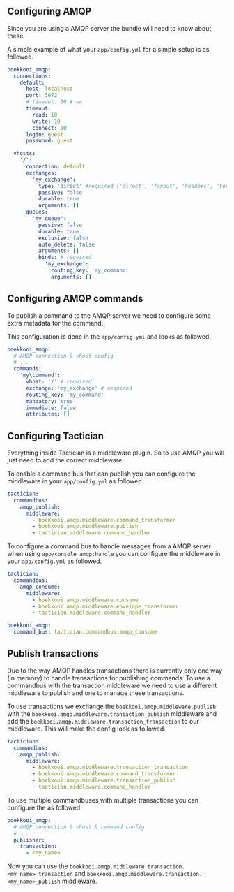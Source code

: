 ## Configuring AMQP

Since you are using a AMQP server the bundle will need to know about these.

A simple example of what your `app/config.yml` for a simple setup is as followed.

```YAML
boekkooi_amqp:
  connections:
    default:
      host: localhost
      port: 5672
      # timeout: 10 # or
      timeout:
        read: 10
        write: 10
        connect: 10
      login: guest
      password: guest

  vhosts:
    '/':
      connection: default
      exchanges:
        'my_exchange':
          type: 'direct' #required ('direct', 'fanout', 'headers', 'topic')
          passive: false
          durable: true
          arguments: []
      queues:
        'my_queue':
          passive: false
          durable: true
          exclusive: false
          auto_delete: false
          arguments: []
          binds: # required
            'my_exchange':
              routing_key: 'my_command'
              arguments: []
```

## Configuring AMQP commands

To publish a command to the AMQP server we need to configure some extra metadata for the command.

This configuration is done in the `app/config.yml` and looks as followed.

```YAML
boekkooi_amqp:
  # AMQP connection & vhost config
  # ...
  commands:
    'my\command':
      vhost: '/' # required
      exchange: 'my_exchange' # required
      routing_key: 'my_command'
      mandatory: true
      immediate: false
      attributes: []
```

## Configuring Tactician

Everything inside Tactician is a middleware plugin. So to use AMQP you will just need to add the correct middleware.

To enable a command bus that can publish you can configure the middleware in your `app/config.yml` as followed.

```YAML
tactician:
  commandbus:
    amqp_publish:
      middleware:
        - boekkooi.amqp.middleware.command_transformer
        - boekkooi.amqp.middleware.publish
        - tactician.middleware.command_handler
```

To configure a command bus to handle messages from a AMQP server when using `app/console amqp:handle` you can configure the middleware in your `app/config.yml` as followed.

```YAML
tactician:
  commandbus:
    amqp_consume:
      middleware:
        - boekkooi.amqp.middleware.consume
        - boekkooi.amqp.middleware.envelope_transformer
        - tactician.middleware.command_handler

boekkooi_amqp:
  command_bus: tactician.commandbus.amqp_consume
```

## Publish transactions

Due to the way AMQP handles transactions there is currently only one way (in memory) to handle transactions for publishing commands.
To use a commandbus with the transaction middleware we need to use a different middleware to publish and one to manage these transactions.

To use transactions we exchange the `boekkooi.amqp.middleware.publish` with the `boekkooi.amqp.middleware.transaction_publish` middleware and add the `boekkooi.amqp.middleware.transaction_transaction` to our middleware.
This will make the config look as followed.

```YAML
tactician:
  commandbus:
    amqp_publish:
      middleware:
        - boekkooi.amqp.middleware.transaction_transaction
        - boekkooi.amqp.middleware.command_transformer
        - boekkooi.amqp.middleware.transaction_publish
        - tactician.middleware.command_handler
```

To use multiple commandbuses with multiple transactions you can configure the as followed.

```YAML
boekkooi_amqp:
  # AMQP connection & vhost & command config
  # ...
  publisher:
    transaction:
      - <my_name>
```

Now you can use the `boekkooi.amqp.middleware.transaction.<my_name>_transaction` and `boekkooi.amqp.middleware.transaction.<my_name>_publish` middleware.

